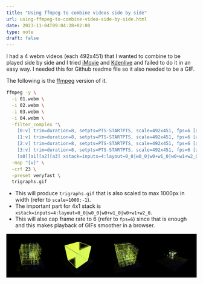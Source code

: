 ```yaml
---
title: "Using ffmpeg to combine videos side by side"
url: using-ffmpeg-to-combine-video-side-by-side.html
date: 2023-11-04T09:04:28+02:00
type: note
draft: false
---
```


I had a 4 webm videos (each 492x451) that I wanted to combine to be played side
by side and I tried [iMovie](https://support.apple.com/imovie) and
[Kdenlive](https://kdenlive.org/) and failed to do it in an easy way. I needed
this for Github readme file so it also needed to be a GIF.

The following is the [ffmpeg](https://ffmpeg.org/) version of it.

```sh
ffmpeg -y \
  -i 01.webm \
  -i 02.webm \
  -i 03.webm \
  -i 04.webm \
  -filter_complex "\
  	[0:v] trim=duration=8, setpts=PTS-STARTPTS, scale=492x451, fps=6 [a0]; \
  	[1:v] trim=duration=8, setpts=PTS-STARTPTS, scale=492x451, fps=6 [a1]; \
  	[2:v] trim=duration=8, setpts=PTS-STARTPTS, scale=492x451, fps=6 [a2]; \
  	[3:v] trim=duration=8, setpts=PTS-STARTPTS, scale=492x451, fps=6 [a3]; \
  	[a0][a1][a2][a3] xstack=inputs=4:layout=0_0|w0_0|w0+w1_0|w0+w1+w2_0, scale=1000:-1 [v]" \
  -map "[v]" \
  -crf 23 \
  -preset veryfast \
  trigraphs.gif
```

- This will produce `trigraphs.gif` that is also scaled to max 1000px in width
  (refer to `scale=1000:-1`).
- The important part for 4x1 stack is `xstack=inputs=4:layout=0_0|w0_0|w0+w1_0|w0+w1+w2_0`.
- This will also cap frame rate to 6 (refer to `fps=6`) since that is enough and
  this makes playback of GIFs smoother in a browser.

![Result](./assets/notes/trigraphs.gif)
